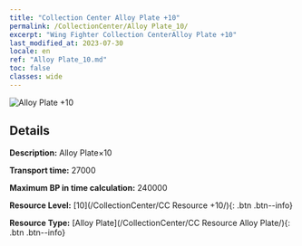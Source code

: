 ```yaml
---
title: "Collection Center Alloy Plate +10"
permalink: /CollectionCenter/Alloy Plate_10/
excerpt: "Wing Fighter Collection CenterAlloy Plate +10"
last_modified_at: 2023-07-30
locale: en
ref: "Alloy Plate_10.md"
toc: false
classes: wide
---
```



![Alloy Plate +10](/images/cc/CC_Alloy_Plate_6.png)

## Details

  **Description:** Alloy Plate×10

  **Transport time:** 27000

  **Maximum BP in time calculation:** 240000

  **Resource Level:** [10](/CollectionCenter/CC Resource +10/){: .btn .btn--info}

  **Resource Type:** [Alloy Plate](/CollectionCenter/CC Resource Alloy Plate/){: .btn .btn--info}

